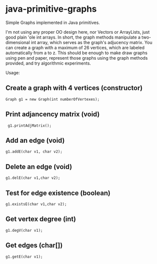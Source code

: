 # java-primitive-graphs
Simple Graphs implemented in Java primitives. 

I'm not using any proper OO design here, nor Vectors or ArrayLists, just good plain 'ole int arrays.
In short, the graph methods manipulate a two-dimensional int array, which serves as the graph's adjucency matrix.
You can create a graph with a maximum of 26 vertices, which are labeled automatically from a to z.
This should be enough to make draw graphs using pen and paper, represent those graphs using the graph methods provided,
and try algorithmic experiments. 


Usage:

## Create a graph with 4 vertices (constructor)

```Graph g1 = new Graph(int numberOfVertexes);```

## Print adjancency matrix (void)

``` g1.printAdjMatrix();```

## Add an edge (void)

```g1.addE(char v1, char v2);```

## Delete an edge (void)

```g1.delE(char v1,char v2);```

## Test for edge existence (boolean)

```g1.existsE(char v1,char v2);```

## Get vertex degree (int)

```g1.degV(char v1);```

## Get edges (char[])

```g1.getE(char v1);```
